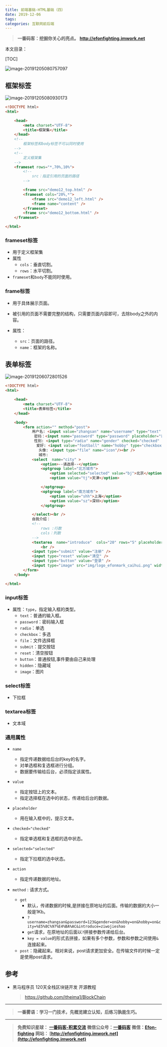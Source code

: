 ```yaml
---
title: 前端基础-HTML基础（四）
date: 2019-12-06
tags: 
categories: 互联网前后端
---
```


> **一番码客：挖掘你关心的亮点。**
> **http://efonfighting.imwork.net**

本文目录：

[TOC]

![image-20191205080757097](2019-12-06-前端基础-HTML基础（四）/image-20191205080757097.png)

<!--more-->

## 框架标签

![image-20191205080930173](2019-12-06-前端基础-HTML基础（四）/image-20191205080930173.png)

```html
<!DOCTYPE html>
<html>

	<head>
		<meta charset="UTF-8">
		<title>框架集</title>
	</head>
	<!--
		框架标签和body标签不可以同时使用
	-->
	<!--
		定义框架集
	-->
	<frameset rows="*,70%,10%">
		<!--
			src：指定引用的页面的路径
		-->

		<frame src="demo12_top.html" />
		<frameset cols="20%,*">
			<frame src="demo12_left.html" />
			<frame name="content" />
		</frameset>
		<frame src="demo12_bottom.html" />
	</frameset>

</html>
```

### frameset标签

* 用于定义框架集
* 属性
    * `cols`：垂直切割。
    * `rows`：水平切割。
* `frameset`和`body`不能同时使用。

### frame标签

* 用于具体展示页面。

* 被引用的页面不需要完整的结构，只需要页面内容即可，去除body之外的内容。
* 属性：
    * `src`：页面的路径。
    * `name`：框架的名称。

## 表单标签

![image-20191206072801526](2019-12-06-前端基础-HTML基础（四）/image-20191206072801526.png)

```html
<!DOCTYPE html>
<html>

	<head>
		<meta charset="UTF-8">
		<title>表单标签</title>
	</head>

	<body>
		<form action="" method="post">
			用户名: <input value="zhangsan" name="username" type="text" placeholder="请输入您的用户名"/><br />
			 密码：<input name="password" type="password" placeholder="请输入您的密码"/><br /> 
			 性别: <input type="radio" name="gender" checked="checked" value="male"/> 男<input value="female" type="radio" name="gender" /> 女<br />
			  爱好: <input value="football" name="hobby" type="checkbox" checked="checked"/>足球<input type="checkbox" name="hobby"   value="basketball" />篮球<input type="checkbox"  name="hobby"  value="pingpang" />乒乓球<br />
			   头像: <input type="file" name="icon"/><br /> 
			   城市:
			<select  name="city" >
				<option>--请选择--</option>
				<optgroup label="北方城市">
					<option selected="selected" value="bj">北京</option>
					<option value="tj">天津</option>

				</optgroup>
				<optgroup label="南方城市">
					<option value="shh">上海</option>
					<option value="sz">深圳</option>
				</optgroup>

			</select><br />
			自我介绍：
			<!--
				rows :行数
				cols：列数
			-->
			<textarea  name="introduce"  cols="20" rows="5" placeholder="请输入您的自我介绍"></textarea>
				<br />
			<input type="submit" value="注册" />
			<input type="reset" value="清空" />
			<input type="button" value="登录" />
			<input type="image" src="img/logo_efonmark_caihui.png" width="15%"/>
		</form>
	</body>

</html>
```

### input标签

* 属性：`type`，指定输入框的类型。
    * `text`：普通的输入框。
    * `password`：密码输入框
    * `radio`：单选
    * `checkbox`：多选
    * `file`：文件选择框
    * `submit`：提交按钮
    * `reset`：清空按钮
    * `button`：普通按钮,事件要由自己来处理
    * `hidden`：隐藏域
    * `image`：图片

### select标签

* 下拉框

### textarea标签

* 文本域

### 通用属性
* `name`
    * 指定传递数据给后台的key的名字。
    * 对单选框和复选框进行分组。
    * 数据要传输给后台，必须指定该属性。
* `value`
    * 指定按钮上的文本。
    * 指定选择框在选中的状态，传递给后台的数据。
* `placeholder`
    * 用在输入框中的，提示文本。
* `checked="checked"`
    * 指定单选框和复选框的选中状态。
* `selected="selected"`
    * 指定下拉框的选中状态。

* `action`
    * 指定传递数据的地址。
* `method` : 请求方式。
    * `get`
        * 默认，传递数据的时候,是拼接在原地址的后面。传输的数据的大小一般是1Kb。
        * `?username=zhangsan&password=123&gender=on&hobby=on&hobby=on&city=%E5%8C%97%E4%BA%AC&introduce=ziwojieshao`
        * `get`请求，在原地址的后面以`?`拼接参数传递给后台。
        * `key = value`的形式去拼接，如果有多个参数，参数和参数之间使用`&`连接起来。
    * `post`：隐藏起来。相对来说，post请求更加安全。在传输文件的时候一定是使用post请求。


## 参考

* 黑马程序员 120天全栈区块链开发 开源教程

  > https://github.com/itheima1/BlockChain
  

----

> **一番雾语：学习一门技术，先概览建立认知，后练习孰能生巧。**

----------

> **免费知识星球： [一番码客-积累交流](http://efonfighting.imwork.net/efonmark-blog/%E7%AE%80%E4%BB%8B/zhishixingqiu1.png)**
> **微信公众号：[一番码客](http://efonfighting.imwork.net/efonmark-blog/%E7%AE%80%E4%BB%8B/guanzhu_1.jpg)**
> **微信：[Efon-fighting](http://efonfighting.imwork.net/efonmark-blog/%E7%AE%80%E4%BB%8B/weixin.jpg)**
> **网站： [http://efonfighting.imwork.net](http://efonfighting.imwork.net)**